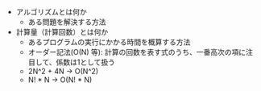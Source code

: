 - アルゴリズムとは何か
  - ある問題を解決する方法
- 計算量（計算回数）とは何か
  - あるプログラムの実行にかかる時間を概算する方法
  - オーダー記法(O(N) 等): 計算の回数を表す式のうち、一番高次の項に注目して、係数は1として扱う
  - 2N^2 + 4N -> O(N^2)
  - N! * N -> O(N! * N)
